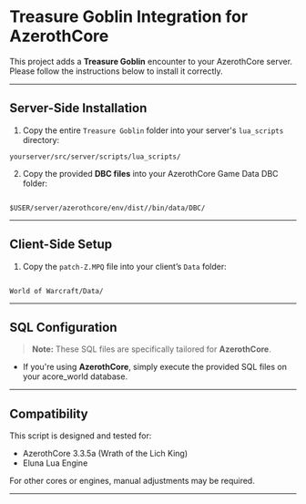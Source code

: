 # Treasure Goblin Integration for AzerothCore

This project adds a **Treasure Goblin** encounter to your AzerothCore server. Please follow the instructions below to install it correctly.

---

##  Server-Side Installation

1. Copy the entire `Treasure Goblin` folder into your server's `lua_scripts` directory:

```
yourserver/src/server/scripts/lua_scripts/

```

2. Copy the provided **DBC files** into your AzerothCore Game Data DBC folder:
```

$USER/server/azerothcore/env/dist//bin/data/DBC/

```

---

## Client-Side Setup

1. Copy the `patch-Z.MPQ` file into your client’s `Data` folder:
```

World of Warcraft/Data/

```

---

## SQL Configuration

> **Note:** These SQL files are specifically tailored for **AzerothCore**.

- If you're using **AzerothCore**, simply execute the provided SQL files on your acore_world database.


---

## Compatibility

This script is designed and tested for:
- AzerothCore 3.3.5a (Wrath of the Lich King)
- Eluna Lua Engine

For other cores or engines, manual adjustments may be required.

---

